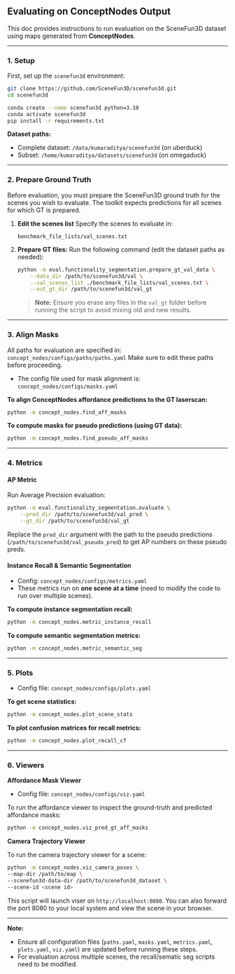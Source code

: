 ## Evaluating on ConceptNodes Output

This doc provides instructions to run evaluation on the SceneFun3D dataset using maps generated from **ConceptNodes**.

---

### 1. Setup

First, set up the `scenefun3d` environment:

```bash
git clone https://github.com/SceneFun3D/scenefun3d.git
cd scenefun3d

conda create --name scenefun3d python=3.10
conda activate scenefun3d
pip install -r requirements.txt
```

**Dataset paths:**

* Complete dataset: `/data/kumaraditya/scenefun3d` (on uberduck)
* Subset: `/home/kumaraditya/datasets/scenefun3d` (on omegaduck)

---

### 2. Prepare Ground Truth

Before evaluation, you must prepare the SceneFun3D ground truth for the scenes you wish to evaluate. The toolkit expects predictions for all scenes for which GT is prepared.

1. **Edit the scenes list**
   Specify the scenes to evaluate in:

   ```
   benchmark_file_lists/val_scenes.txt
   ```

2. **Prepare GT files:**
   Run the following command (edit the dataset paths as needed):

   ```bash
   python -m eval.functionality_segmentation.prepare_gt_val_data \
       --data_dir /path/to/scenefun3d/val \
       --val_scenes_list ./benchmark_file_lists/val_scenes.txt \
       --out_gt_dir /path/to/scenefun3d/val_gt
   ```

   > **Note:**
   > Ensure you erase any files in the `val_gt` folder before running the script to avoid mixing old and new results.

---

### 3. Align Masks

All paths for evaluation are specified in:
`concept_nodes/configs/paths/paths.yaml`
Make sure to edit these paths before proceeding.

* The config file used for mask alignment is:
  `concept_nodes/configs/masks.yaml`

**To align ConceptNodes affordance predictions to the GT laserscan:**

```bash
python -m concept_nodes.find_aff_masks
```

**To compute masks for pseudo predictions (using GT data):**

```bash
python -m concept_nodes.find_pseudo_aff_masks
```

---

### 4. Metrics

#### AP Metric

Run Average Precision evaluation:

```bash
python -m eval.functionality_segmentation.evaluate \
    --pred_dir /path/to/scenefun3d/val_pred \
    --gt_dir /path/to/scenefun3d/val_gt
```

Replace the `pred_dir` argument with the path to the pseudo predictions (`/path/to/scenefun3d/val_pseudo_pred`) to get AP numbers on these pseudo preds.

#### Instance Recall & Semantic Segmentation

* Config: `concept_nodes/configs/metrics.yaml`
* These metrics run on **one scene at a time** (need to modify the code to run over multiple scenes).

**To compute instance segmentation recall:**

```bash
python -m concept_nodes.metric_instance_recall
```

**To compute semantic segmentation metrics:**

```bash
python -m concept_nodes.metric_semantic_seg
```

---

### 5. Plots

* Config file: `concept_nodes/configs/plots.yaml`

**To get scene statistics:**

```bash
python -m concept_nodes.plot_scene_stats
```

**To plot confusion matrices for recall metrics:**

```bash
python -m concept_nodes.plot_recall_cf
```

---

### 6. Viewers

**Affordance Mask Viewer**

* Config file: `concept_nodes/configs/viz.yaml`

To run the affordance viewer to inspect the ground-truth and predicted affordance masks:

```bash
python -m concept_nodes.viz_pred_gt_aff_masks
```

**Camera Trajectory Viewer**

To run the camera trajectory viewer for a scene:

```bash
python -m concept_nodes.viz_camera_poses \
--map-dir /path/to/map \
--scenefun3d-data-dir /path/to/scenefun3d_dataset \
--scene-id <scene id>
```

This script will launch viser on `http://localhost:8080`. You can also forward the port 8080 to your local system and view the scene in your browser.

---

**Note:**

* Ensure all configuration files (`paths.yaml`, `masks.yaml`, `metrics.yaml`, `plots.yaml`, `viz.yaml`) are updated before running these steps.
* For evaluation across multiple scenes, the recall/sematic seg scripts need to be modified.

